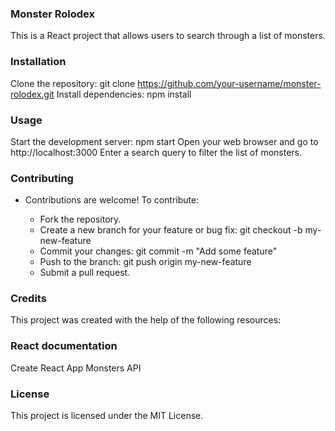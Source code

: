 ### Monster Rolodex

This is a React project that allows users to search through a list of monsters.

### Installation

Clone the repository: git clone https://github.com/your-username/monster-rolodex.git
Install dependencies: npm install

### Usage

Start the development server: npm start
Open your web browser and go to http://localhost:3000
Enter a search query to filter the list of monsters.

### Contributing

- Contributions are welcome! To contribute:

    - Fork the repository.
    - Create a new branch for your feature or bug fix: git checkout -b my-new-feature
    - Commit your changes: git commit -m "Add some feature"
    - Push to the branch: git push origin my-new-feature
    - Submit a pull request.

### Credits

This project was created with the help of the following resources:

### React documentation

Create React App
Monsters API

### License

This project is licensed under the MIT License.
